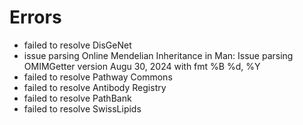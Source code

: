 # Errors

- failed to resolve DisGeNet
- issue parsing Online Mendelian Inheritance in Man: Issue parsing OMIMGetter version Augu 30, 2024 with fmt %B %d, %Y
- failed to resolve Pathway Commons
- failed to resolve Antibody Registry
- failed to resolve PathBank
- failed to resolve SwissLipids